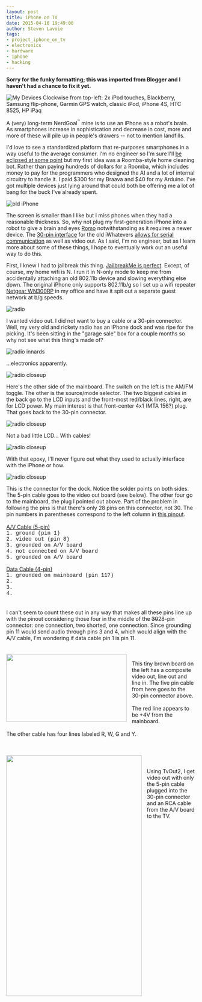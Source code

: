 ```yaml
---
layout: post
title: iPhone on TV
date: 2015-04-16 19:49:00
author: Steven Lavoie
tags:
- project_iphone_on_tv
- electronics
- hardware
- iphone
- hacking
---
```


**Sorry for the funky formatting; this was imported from Blogger and I haven't had a chance to fix it yet.**

![My Devices](/assets/posts/iphone_on_tv/iphone-on-tv_multiple_devices.jpg)
Clockwise from top-left: 2x iPod touches, Blackberry, Samsung flip-phone, Garmin GPS watch, classic iPod, iPhone 4S, HTC 8525, HP iPaq

A (very) long-term NerdGoal<sup>™</sup> mine is to use an iPhone as a robot's brain. As smartphones increase in sophistication and decrease in cost, more and more of these will pile up in people's drawers -- not to mention landfills.

I'd love to see a standardized platform that re-purposes smartphones in a way useful to the average consumer. I'm no engineer so I'm sure I'll [be eclipsed at some point](http://redpark.com/about/) but my first idea was a Roomba-style home cleaning bot. Rather than paying hundreds of dollars for a Roomba, which includes money to pay for the programmers who designed the AI and a lot of internal circuitry to handle it. I paid $300 for my Braava and $40 for my Arduino. I've got multiple devices just lying around that could both be offering me a lot of bang for the buck I've already spent.

![old iPhone](/assets/posts/iphone_on_tv/iphone-on-tv_iphone_1g_65p.jpg)

The screen is smaller than I like but I miss phones when they had a reasonable thickness. So, why not plug my first-generation iPhone into a robot to give a brain and eyes [Romo](http://www.romotive.com/) notwithstanding as it requires a newer device. The [30-pin interface](http://pinouts.ru/PortableDevices/ipod_pinout.shtml) for the old iWhatevers [allows for serial communication](http://www.computerworld.com.au/slideshow/365979/great-iphone-serial-port-hack/?image=1) as well as video out. As I said, I'm no engineer, but as I learn more about some of these things, I hope to eventually work out an useful way to do this.

First, I knew I had to jailbreak this thing. [JailbreakMe is perfect](http://stateofjailbreak.com/tutorials/jailbreakme/). Except, of course, my home wifi is N. I run it in N-only mode to keep me from accidentally attaching an old 802.11b device and slowing everything else down. The original iPhone only supports 802.11b/g so I set up a wifi repeater [Netgear WN300RP](http://www.netgear.com/home/products/networking/wifi-range-extenders/WN3000RP.aspx) in my office and have it spit out a separate guest network at b/g speeds.

![radio](/assets/posts/iphone_on_tv/iphone-on-tv_radio_front_45p.jpg)

I wanted video out. I did not want to buy a cable or a 30-pin connector. Well, my very old and rickety radio has an iPhone dock and was ripe for the picking. It's been sitting in the "garage sale" box for a couple months so why not see what this thing's made of?

![radio innards](/assets/posts/iphone_on_tv/iphone-on-tv_radio_internal.jpg)

...electronics apparently.

![radio closeup](/assets/posts/iphone_on_tv/iphone-on-tv_radio_internal_closeup_65p.jpg)

Here's the other side of the mainboard. The switch on the left is the AM/FM toggle. The other is the source/mode selector. The two biggest cables in the back go to the LCD inputs and the front-most red/black lines, right, are for LCD power. My main interest is that front-center 4x1 (MTA 156?) plug. That goes back to the 30-pin connector.

![radio closeup](/assets/posts/iphone_on_tv/iphone-on-tv_radio_internal_lcd_35p.jpg)

Not a bad little LCD... With cables!

![radio closeup](/assets/posts/iphone_on_tv/iphone-on-tv_radio_ic_epoxy_65p.jpg)

With that epoxy, I'll never figure out what they used to actually interface with the iPhone or how.

![radio closeup](/assets/posts/iphone_on_tv/iphone-on-tv_radio_dock_connector_65p.jpg)

This is the connector for the dock. Notice the solder points on both sides. The 5-pin cable goes to the video out board (see below). The other four go to the mainboard, the plug I pointed out above. Part of the problem in following the pins is that there's only 28 pins on this connector, not 30. The pin numbers in parentheses correspond to the left column in <a href="http://pinouts.ru/PortableDevices/ipod_pinout.shtml" target="_blank">this pinout</a>.<br /><br /><u>A/V Cable (5-pin)</u><br /><span style="font-family: Courier New, Courier, monospace;">1. ground (pin 1)</span><br /><span style="font-family: Courier New, Courier, monospace;">2. video out (pin 8)</span><br /><span style="font-family: Courier New, Courier, monospace;">3. grounded on A/V board</span><br /><span style="font-family: Courier New, Courier, monospace;">4. not connected on A/V board</span><br /><span style="font-family: Courier New, Courier, monospace;">5. grounded on A/V board</span><br /><span style="font-family: Courier New, Courier, monospace; font-size: small;"><br /></span><u>Data Cable (4-pin)</u><br /><span style="font-family: Courier New, Courier, monospace;">1.&nbsp;grounded on mainboard (pin 11?)</span><br /><span style="font-family: Courier New, Courier, monospace;">2.&nbsp;</span><br /><span style="font-family: Courier New, Courier, monospace;">3.&nbsp;</span><br /><span style="font-family: Courier New, Courier, monospace;">4.&nbsp;</span><br /><br /><br />I can't seem to count these out in any way that makes all these pins line up with the pinout&nbsp;considering those four in the middle of the <strike>30</strike>28-pin connector: one connection, two shorted, one connection. Since grounding pin 11 would send audio through pins 3 and 4, which would align with the A/V cable, I'm wondering if data cable pin 1 is pin 11.<br /><br /><br /><a href="http://4.bp.blogspot.com/-nkXUBaRw1Oo/VTBIw8NL8YI/AAAAAAAATHQ/nk20x6bQV2E/s1600/20150416_133601.jpg" imageanchor="1" style="clear: left; float: left; margin-bottom: 1em; margin-right: 1em;"><img border="0" height="180" src="http://4.bp.blogspot.com/-nkXUBaRw1Oo/VTBIw8NL8YI/AAAAAAAATHQ/nk20x6bQV2E/s1600/20150416_133601.jpg" width="320" /></a><br /><span style="font-family: inherit;">This tiny brown board on the left has a composite video out, line out and line in. The five pin cable from here goes to the 30-pin connector above.&nbsp;</span><br /><span style="font-family: inherit;"><br /></span><span style="font-family: inherit;">The red line appears to be&nbsp;+4V from the mainboard.</span><br /><span style="font-family: inherit;"><br />The other cable has four lines labeled R, W, G and Y.</span><br /><span style="font-family: inherit;"><br /></span><br /><div class="separator" style="clear: both; text-align: center;"><a href="http://2.bp.blogspot.com/-CBwLYNnno2E/VTBU2vmUPjI/AAAAAAAATJE/iDZTrP9JtHc/s1600/20150416_133948.jpg" imageanchor="1" style="clear: left; float: left; margin-bottom: 1em; margin-right: 1em;"><img border="0" height="640" src="http://2.bp.blogspot.com/-CBwLYNnno2E/VTBU2vmUPjI/AAAAAAAATJE/iDZTrP9JtHc/s640/20150416_133948.jpg" width="360" /></a></div><br /><br />Using TvOut2, I get video out with only the 5-pin cable plugged into the 30-pin connector and an RCA cable from the A/V board to the TV.<br /><br />
